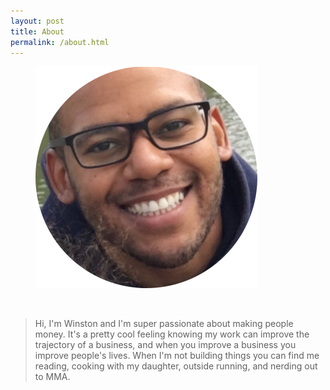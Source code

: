 ```yaml
---
layout: post
title: About
permalink: /about.html
---
```


<figure>
  <img alt="Winston Smith" src="assets/images/me-circle.png" />
</figure>

<br/>

>Hi, I'm Winston and I'm super passionate about making people money. It's a pretty cool feeling knowing my work can improve the trajectory of a business, and when you improve a business you improve people's lives. When I'm not building things you can find me reading, cooking with my daughter, outside running, and nerding out to MMA.
